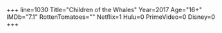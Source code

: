 +++
line=1030
Title="Children of the Whales"
Year=2017
Age="16+"
IMDb="7.1"
RottenTomatoes=""
Netflix=1
Hulu=0
PrimeVideo=0
Disney=0
+++

